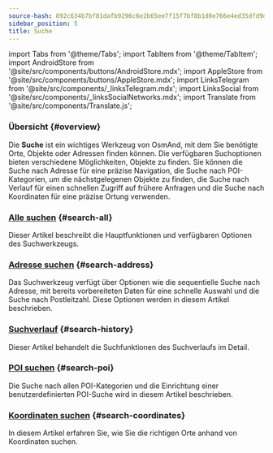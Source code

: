 ```yaml
---
source-hash: 892c634b7bf81dafb9296c6e2b65ee7f15f7bf8b1d0e766e4ed35dfd9df8901e
sidebar_position: 5
title: Suche
---
```

import Tabs from '@theme/Tabs';
import TabItem from '@theme/TabItem';
import AndroidStore from '@site/src/components/buttons/AndroidStore.mdx';
import AppleStore from '@site/src/components/buttons/AppleStore.mdx';
import LinksTelegram from '@site/src/components/_linksTelegram.mdx';
import LinksSocial from '@site/src/components/_linksSocialNetworks.mdx';
import Translate from '@site/src/components/Translate.js';


### Übersicht {#overview}

Die **Suche** ist ein wichtiges Werkzeug von OsmAnd, mit dem Sie benötigte Orte, Objekte oder Adressen finden können. Die verfügbaren Suchoptionen bieten verschiedene Möglichkeiten, Objekte zu finden. Sie können die Suche nach Adresse für eine präzise Navigation, die Suche nach POI-Kategorien, um die nächstgelegenen Objekte zu finden, die Suche nach Verlauf für einen schnellen Zugriff auf frühere Anfragen und die Suche nach Koordinaten für eine präzise Ortung verwenden.


### [Alle suchen](./search-all.md) {#search-all}

Dieser Artikel beschreibt die Hauptfunktionen und verfügbaren Optionen des Suchwerkzeugs.


### [Adresse suchen](./search-address.md) {#search-address}

Das Suchwerkzeug verfügt über Optionen wie die sequentielle Suche nach Adresse, mit bereits vorbereiteten Daten für eine schnelle Auswahl und die Suche nach Postleitzahl. Diese Optionen werden in diesem Artikel beschrieben.


### [Suchverlauf](./search-history.md) {#search-history}

Dieser Artikel behandelt die Suchfunktionen des Suchverlaufs im Detail.


### [POI suchen](./search-poi.md) {#search-poi}

Die Suche nach allen POI-Kategorien und die Einrichtung einer benutzerdefinierten POI-Suche wird in diesem Artikel beschrieben.


### [Koordinaten suchen](./search-coordinates.md) {#search-coordinates}

In diesem Artikel erfahren Sie, wie Sie die richtigen Orte anhand von Koordinaten suchen.